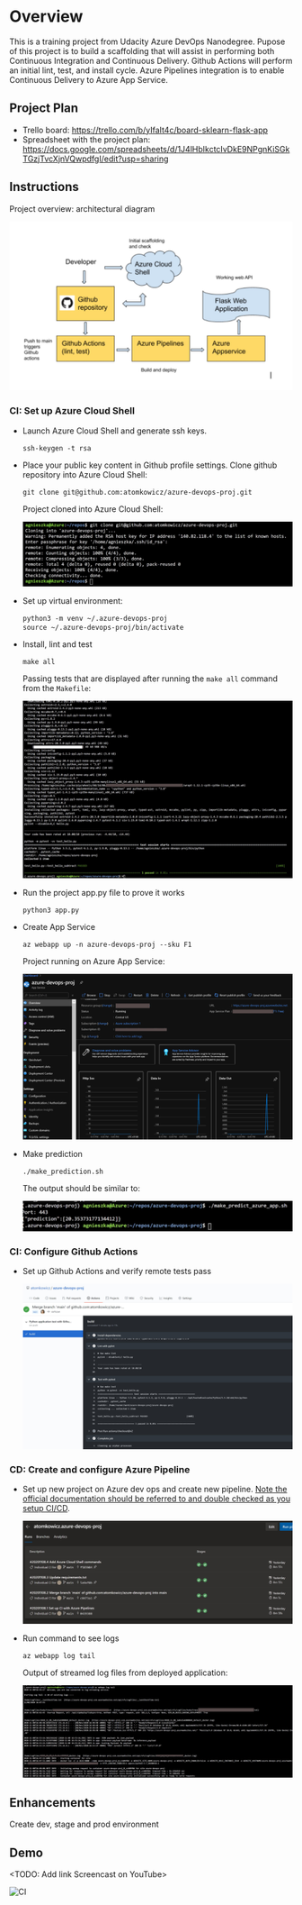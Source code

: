 # Overview
This is a training project from Udacity Azure DevOps Nanodegree.
Pupose of this project is to build a scaffolding that will assist in performing both Continuous Integration and Continuous Delivery. 
Github Actions will perform an initial lint, test, and install cycle. 
Azure Pipelines integration is to enable Continuous Delivery to Azure App Service.

## Project Plan

* Trello board: https://trello.com/b/yIfaIt4c/board-sklearn-flask-app
* Spreadsheet with the project plan: https://docs.google.com/spreadsheets/d/1J4lHbIkctcIvDkE9NPgnKiSGkTGzjTvcXjnVQwpdfgI/edit?usp=sharing

## Instructions

Project overview: architectural diagram 

![Architectural Diagram](screenshots/schema.jpg?raw=true "Diagram")

### CI: Set up Azure Cloud Shell

* Launch Azure Cloud Shell and generate ssh keys. 

    ```
    ssh-keygen -t rsa
    ```
* Place your public key content in Github profile settings. Clone github repository into Azure Cloud Shell:

    ```
    git clone git@github.com:atomkowicz/azure-devops-proj.git
    ```

    Project cloned into Azure Cloud Shell:

    ![Azure Cloud Shell git clone](screenshots/1.azure-cloud-shell-clone.jpg?raw=true "Clone repo to Azure Cloud Shell")

* Set up virtual environment:

    ```
    python3 -m venv ~/.azure-devops-proj
    source ~/.azure-devops-proj/bin/activate
    ```

* Install, lint and test

    ```
    make all
    ```

    Passing tests that are displayed after running the `make all` command from the `Makefile`:

    ![Test output](screenshots/test-passed.jpg?raw=true "Tests passed")

* Run the project app.py file to prove it works

    ```
    python3 app.py
    ```

* Create App Service

    ```
    az webapp up -n azure-devops-proj --sku F1
    ```

    Project running on Azure App Service:


    ![App Service](screenshots/appservice-running.jpg?raw=true "Azure App Service")

* Make prediction

    ```
    ./make_prediction.sh
    ```
    The output should be similar to:

    ![Make prediction](screenshots/make-prediction.jpg?raw=true "Make predictions output")

### CI: Configure Github Actions

* Set up Github Actions and verify remote tests pass

    ![Github Actions](screenshots/github-actions.jpg?raw=true "Github Actions")


### CD: Create and configure Azure Pipeline

* Set up new project on Azure dev ops and create new pipeline. [Note the official documentation should be referred to and double checked as you setup CI/CD](https://docs.microsoft.com/en-us/azure/devops/pipelines/ecosystems/python-webapp?view=azure-devops).

    ![Azure pipeline](screenshots/pipelines.jpg?raw=true "Azure pipeline")

* Run command to see logs

    ```
    az webapp log tail
    ```

    Output of streamed log files from deployed application:

    ![Logs](screenshots/logs.jpg?raw=true "Logs")


## Enhancements

Create dev, stage and prod environment

## Demo 

<TODO: Add link Screencast on YouTube>

![CI](https://github.com/atomkowicz/azure-devops/workflows/CI/badge.svg)